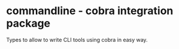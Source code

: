 # commandline - cobra integration package

Types to allow to write CLI tools using cobra in easy way.

